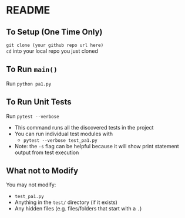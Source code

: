 # README

## To Setup (One Time Only)
`git clone (your github repo url here)`  
`cd` into your local repo you just cloned 

## To Run `main()`
Run `python pa1.py`

## To Run Unit Tests
Run `pytest --verbose`
* This command runs all the discovered tests in the project
* You can run individual test modules with
    * `pytest --verbose test_pa1.py`
* Note: the `-s` flag can be helpful because it will show print statement output from test execution

## What not to Modify
You may not modify:
* `test_pa1.py`
* Anything in the `test/` directory (if it exists)
* Any hidden files (e.g. files/folders that start with a `.`)
